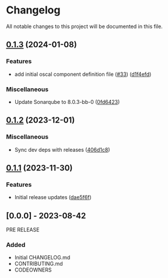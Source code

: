 # Changelog

All notable changes to this project will be documented in this file.

## [0.1.3](https://github.com/defenseunicorns/uds-capability-sonarqube/compare/v0.1.2...v0.1.3) (2024-01-08)


### Features

* add initial oscal component definition file ([#33](https://github.com/defenseunicorns/uds-capability-sonarqube/issues/33)) ([d1f4efd](https://github.com/defenseunicorns/uds-capability-sonarqube/commit/d1f4efd041158b3203be0e9edc423b6001de2c64))


### Miscellaneous

* Update Sonarqube to 8.0.3-bb-0 ([0fd6423](https://github.com/defenseunicorns/uds-capability-sonarqube/commit/0fd64238d01bd96560a9683d9fb06f2c30a4d40b))

## [0.1.2](https://github.com/defenseunicorns/uds-capability-sonarqube/compare/v0.1.1...v0.1.2) (2023-12-01)


### Miscellaneous

* Sync dev deps with releases ([406d1c8](https://github.com/defenseunicorns/uds-capability-sonarqube/commit/406d1c8be800a3a80c51855f01b43c3e68a96274))

## [0.1.1](https://github.com/defenseunicorns/uds-capability-sonarqube/compare/v0.1.0...v0.1.1) (2023-11-30)


### Features

* Initial release updates ([dae5f6f](https://github.com/defenseunicorns/uds-capability-sonarqube/commit/dae5f6f45e30b0a90465be6fc01d81dee39fcad6))

## [0.0.0] - 2023-08-42
PRE RELEASE

### Added
- Initial CHANGELOG.md
- CONTRIBUTING.md
- CODEOWNERS
